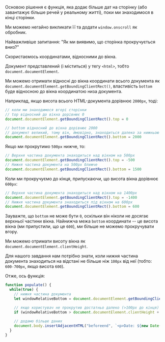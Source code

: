 Основою рішення є функція, яка додає більше дат на сторінку (або завантажує більше речей у реальному житті), поки ми знаходимося в кінці сторінки.

Ми можемо негайно викликати її та додати `window.onscroll` як обробник.

Найважливіше запитання: "Як ми виявимо, що сторінка прокручується вниз?"

Скористаємось координатами, відносними до вікна.

Документ представлений (і міститься) у тегу `<html>`, тобто `document.documentElement`.

Ми можемо отримати відносні до вікна координати всього документа як `document.documentElement.getBoundingClientRect()`, властивість `bottom` буде відносною до вікна координатою низа документа.

Наприклад, якщо висота всього HTML-документа дорівнює `2000px`, тоді:

```js
// коли ми знаходимося вгорі сторінки
// top відносний до вікна дорівнює 0
document.documentElement.getBoundingClientRect().top = 0

// bottom відносний до вікна дорівнює 2000
// документ великий, тому він, ймовірно, знаходиться далеко за нижньою частиною вікна
document.documentElement.getBoundingClientRect().bottom = 2000
```

Якщо ми прокрутимо `500px` нижче, то:

```js
// Верхня частина документа знаходиться над вікном на 500px
document.documentElement.getBoundingClientRect().top = -500
// Нижня частина документа на 500px ближче
document.documentElement.getBoundingClientRect().bottom = 1500
```

Коли ми прокручуємо до кінця, припускаючи, що висота вікна дорівнює `600px`:


```js
// Верхня частина документа знаходиться над вікном на 1400px
document.documentElement.getBoundingClientRect().top = -1400
// Нижня частина документа знаходиться під вікном на 600px
document.documentElement.getBoundingClientRect().bottom = 600
```

Зауважте, що `bottom` не може бути `0`, оскільки він ніколи не досягає верхньої частини вікна. Найнижча межа `bottom` координати -- це висота вікна (ми припустили, що це `600`), ми більше не можемо прокручувати вгору. 

Ми можемо отримати висоту вікна як `document.documentElement.clientHeight`.

Для нашого завдання нам потрібно знати, коли нижня частина документа знаходиться на відстані не більше ніж `100px` від неї (тобто: `600-700px`, якщо висота `600`).

Отже, ось функція:

```js
function populate() {
  while(true) {
    // нижня частина документа
    let windowRelativeBottom = document.documentElement.getBoundingClientRect().bottom;

    // якщо користувач не прокрутив достатньо далеко (>100px до кінця)
    if (windowRelativeBottom > document.documentElement.clientHeight + 100) break;
    
    // додамо більше даних
    document.body.insertAdjacentHTML("beforeend", `<p>Date: ${new Date()}</p>`);
  }
}
```
